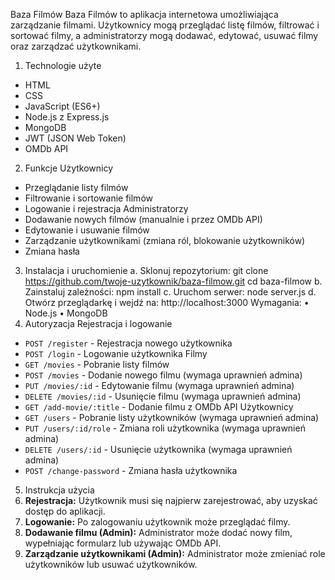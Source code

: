 Baza Filmów
Baza Filmów to aplikacja internetowa umożliwiająca zarządzanie filmami. Użytkownicy mogą przeglądać listę filmów, filtrować i sortować filmy, a administratorzy mogą dodawać, edytować, usuwać filmy oraz zarządzać użytkownikami.
1. Technologie użyte
- HTML
- CSS
- JavaScript (ES6+)
- Node.js z Express.js
- MongoDB
- JWT (JSON Web Token)
- OMDb API
2. Funkcje
Użytkownicy
- Przeglądanie listy filmów
- Filtrowanie i sortowanie filmów
- Logowanie i rejestracja
Administratorzy
- Dodawanie nowych filmów (manualnie i przez OMDb API)
- Edytowanie i usuwanie filmów
- Zarządzanie użytkownikami (zmiana ról, blokowanie użytkowników)
- Zmiana hasła
3. Instalacja i uruchomienie
a. Sklonuj repozytorium:
git clone https://github.com/twoje-uzytkownik/baza-filmow.git
cd baza-filmow
b. Zainstaluj zależności:
npm install
c. Uruchom serwer:
node server.js
d. Otwórz przeglądarkę i wejdź na:
http://localhost:3000
Wymagania:
• Node.js
• MongoDB
4. Autoryzacja
Rejestracja i logowanie
- `POST /register` - Rejestracja nowego użytkownika
- `POST /login` - Logowanie użytkownika
Filmy
- `GET /movies` - Pobranie listy filmów
- `POST /movies` - Dodanie nowego filmu (wymaga uprawnień admina)
- `PUT /movies/:id` - Edytowanie filmu (wymaga uprawnień admina)
- `DELETE /movies/:id` - Usunięcie filmu (wymaga uprawnień admina)
- `GET /add-movie/:title` - Dodanie filmu z OMDb API
Użytkownicy
- `GET /users` - Pobranie listy użytkowników (wymaga uprawnień admina)
- `PUT /users/:id/role` - Zmiana roli użytkownika (wymaga uprawnień admina)
- `DELETE /users/:id` - Usunięcie użytkownika (wymaga uprawnień admina)
- `POST /change-password` - Zmiana hasła użytkownika
5. Instrukcja użycia
1. **Rejestracja:** Użytkownik musi się najpierw zarejestrować, aby uzyskać dostęp do aplikacji.
2. **Logowanie:** Po zalogowaniu użytkownik może przeglądać filmy.
3. **Dodawanie filmu (Admin):** Administrator może dodać nowy film, wypełniając formularz lub używając OMDb API.
4. **Zarządzanie użytkownikami (Admin):** Administrator może zmieniać role użytkowników lub usuwać użytkowników.
